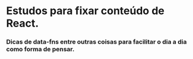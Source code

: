 # Estudos para fixar conteúdo de React.
### Dicas de data-fns entre outras coisas para facilitar o dia a dia   como forma de pensar. 
